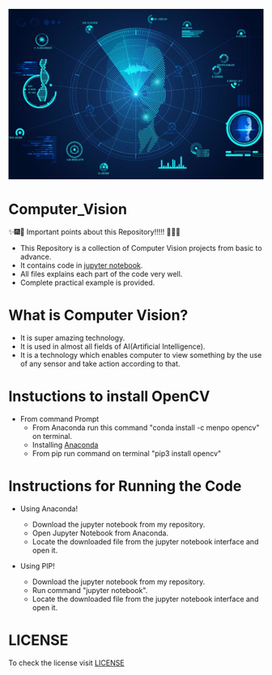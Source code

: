 ![](docs/Images/cv.jpg)

# Computer_Vision

:sparkles::fireworks::tada: Important points about this Repository!!!!! :tada::fireworks::sparkles: 

- This Repository is a collection of Computer Vision projects from basic to advance.
- It contains code in [jupyter notebook](https://github.com/HarshitDawar55/Machine_And_Deep_Learning/blob/master/README.md).
- All files explains each part of the code very well.
- Complete practical example is provided.

# What is Computer Vision?

- It is super amazing technology.
- It is used in almost all fields of AI(Artificial Intelligence).
- It is a technology which enables computer to view something by the use of any sensor and take action according to that.

# Instuctions to install OpenCV

- From command Prompt
  -  From Anaconda run this command "conda install -c menpo opencv" on terminal.
  -  Installing [Anaconda](https://github.com/HarshitDawar55/Machine_And_Deep_Learning/blob/master/README.md) 
  - From pip run command on terminal "pip3 install opencv"

# Instructions for Running the Code

* Using Anaconda!

  * Download the jupyter notebook from my repository.
  * Open Jupyter Notebook from Anaconda.
  * Locate the downloaded file from the jupyter notebook interface and open it.


* Using PIP!

  - Download the jupyter notebook from my repository.
  - Run command "jupyter notebook".
  - Locate the downloaded file from the jupyter notebook interface and open it.

# LICENSE

To check the license visit [LICENSE](https://github.com/HarshitDawar55/Computer_Vision/blob/master/docs/LICENSE.md)
